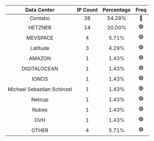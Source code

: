 | Data Center | IP Count | Percentage | Freq |
|:------------:|:--------:|:-----------:|:-----:|
| Contabo | 38 | 54.29% | 🔴 |
| HETZNER | 14 | 20.00% | 🟢 |
| MEVSPACE | 4 | 5.71% | 🟢 |
| Latitude | 3 | 4.29% | 🟢 |
| AMAZON | 1 | 1.43% | 🟢 |
| DIGITALOCEAN | 1 | 1.43% | 🟢 |
| IONOS | 1 | 1.43% | 🟢 |
| Michael Sebastian Schinzel | 1 | 1.43% | 🟢 |
| Netcup | 1 | 1.43% | 🟢 |
| Nubes | 1 | 1.43% | 🟢 |
| OVH | 1 | 1.43% | 🟢 |
| OTHER | 4 | 5.71% | 🟢 |